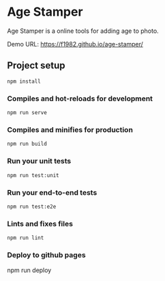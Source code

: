 # Age Stamper

Age Stamper is a online tools for adding age to photo.

Demo URL: https://f1982.github.io/age-stamper/

## Project setup

```
npm install
```

### Compiles and hot-reloads for development

```
npm run serve
```

### Compiles and minifies for production

```
npm run build
```

### Run your unit tests

```
npm run test:unit
```

### Run your end-to-end tests

```
npm run test:e2e
```

### Lints and fixes files

```
npm run lint
```

### Deploy to github pages

npm run deploy
